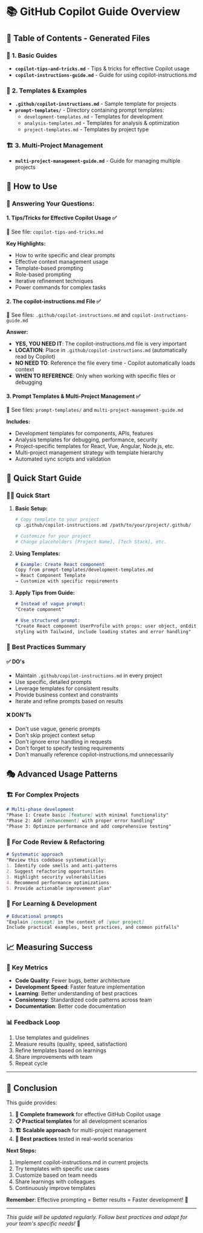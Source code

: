 # 📚 GitHub Copilot Guide Overview

## 🎯 Table of Contents - Generated Files

### 📖 **1. Basic Guides**
- **`copilot-tips-and-tricks.md`** - Tips & tricks for effective Copilot usage
- **`copilot-instructions-guide.md`** - Guide for using copilot-instructions.md

### 🎨 **2. Templates & Examples**
- **`.github/copilot-instructions.md`** - Sample template for projects
- **`prompt-templates/`** - Directory containing prompt templates:
  - `development-templates.md` - Templates for development
  - `analysis-templates.md` - Templates for analysis & optimization
  - `project-templates.md` - Templates by project type

### 🏗️ **3. Multi-Project Management**
- **`multi-project-management-guide.md`** - Guide for managing multiple projects

## 🚀 How to Use

### 🎯 **Answering Your Questions:**

#### **1. Tips/Tricks for Effective Copilot Usage ✅**
📄 See file: `copilot-tips-and-tricks.md`

**Key Highlights:**
- How to write specific and clear prompts
- Effective context management usage
- Template-based prompting
- Role-based prompting
- Iterative refinement techniques
- Power commands for complex tasks

#### **2. The copilot-instructions.md File ✅**
📄 See files: `.github/copilot-instructions.md` and `copilot-instructions-guide.md`

**Answer:**
- **YES, YOU NEED IT**: The copilot-instructions.md file is very important
- **LOCATION**: Place in `.github/copilot-instructions.md` (automatically read by Copilot)
- **NO NEED TO**: Reference the file every time - Copilot automatically loads context
- **WHEN TO REFERENCE**: Only when working with specific files or debugging

#### **3. Prompt Templates & Multi-Project Management ✅**
📄 See files: `prompt-templates/` and `multi-project-management-guide.md`

**Includes:**
- Development templates for components, APIs, features
- Analysis templates for debugging, performance, security
- Project-specific templates for React, Vue, Angular, Node.js, etc.
- Multi-project management strategy with template hierarchy
- Automated sync scripts and validation

## 🎪 Quick Start Guide

### 🏃‍♂️ **Quick Start**

1. **Basic Setup:**
   ```bash
   # Copy template to your project
   cp .github/copilot-instructions.md /path/to/your/project/.github/

   # Customize for your project
   # Change placeholders [Project Name], [Tech Stack], etc.
   ```

2. **Using Templates:**
   ```markdown
   # Example: Create React component
   Copy from prompt-templates/development-templates.md
   → React Component Template
   → Customize with specific requirements
   ```

3. **Apply Tips from Guide:**
   ```markdown
   # Instead of vague prompt:
   "Create component"

   # Use structured prompt:
   "Create React component UserProfile with props: user object, onEdit callback,
   styling with Tailwind, include loading states and error handling"
   ```

### 🎯 **Best Practices Summary**

#### ✅ **DO's**
- Maintain `.github/copilot-instructions.md` in every project
- Use specific, detailed prompts
- Leverage templates for consistent results
- Provide business context and constraints
- Iterate and refine prompts based on results

#### ❌ **DON'Ts**
- Don't use vague, generic prompts
- Don't skip project context setup
- Don't ignore error handling in requests
- Don't forget to specify testing requirements
- Don't manually reference copilot-instructions.md unnecessarily

## 🎭 Advanced Usage Patterns

### 🏗️ **For Complex Projects**
```markdown
# Multi-phase development
"Phase 1: Create basic [feature] with minimal functionality"
"Phase 2: Add [enhancement] with proper error handling"
"Phase 3: Optimize performance and add comprehensive testing"
```

### 🔄 **For Code Review & Refactoring**
```markdown
# Systematic approach
"Review this codebase systematically:
1. Identify code smells and anti-patterns
2. Suggest refactoring opportunities
3. Highlight security vulnerabilities
4. Recommend performance optimizations
5. Provide actionable improvement plan"
```

### 🎯 **For Learning & Development**
```markdown
# Educational prompts
"Explain [concept] in the context of [your project]
Include practical examples, best practices, and common pitfalls"
```

## 📈 Measuring Success

### 🎯 **Key Metrics**
- **Code Quality**: Fewer bugs, better architecture
- **Development Speed**: Faster feature implementation
- **Learning**: Better understanding of best practices
- **Consistency**: Standardized code patterns across team
- **Documentation**: Better code documentation

### 📊 **Feedback Loop**
1. Use templates and guidelines
2. Measure results (quality, speed, satisfaction)
3. Refine templates based on learnings
4. Share improvements with team
5. Repeat cycle

---

## 🎉 Conclusion

This guide provides:

1. **🎯 Complete framework** for effective GitHub Copilot usage
2. **📋 Practical templates** for all development scenarios
3. **🏗️ Scalable approach** for multi-project management
4. **🔄 Best practices** tested in real-world scenarios

**Next Steps:**
1. Implement copilot-instructions.md in current projects
2. Try templates with specific use cases
3. Customize based on team needs
4. Share learnings with colleagues
5. Continuously improve templates

**Remember**: Effective prompting = Better results = Faster development! 🚀

---

*This guide will be updated regularly. Follow best practices and adapt for your team's specific needs!* 🎯